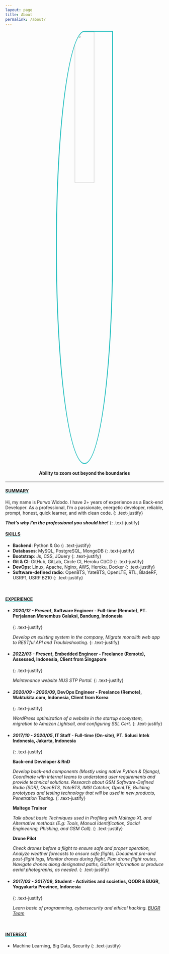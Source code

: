 ```yaml
---
layout: page
title: About
permalink: /about/
---
```


<center><a href="/"><img style="width: 35%;border-radius: 50% 0% 50% 50%; border: 3px solid #25BFBF;" src="{{ site.about_url }}" /></a></center>

#### <center><strong>Ability to zoom out beyond the boundaries</strong></center>
<hr>

#### <u style="text-decoration-color:#25BFBF"><strong>SUMMARY</strong></u>

Hi, my name is Purwo Widodo. I have 2+ years of experience as a Back-end Developer.
As a professional, I’m a passionate, energetic developer, reliable, prompt, honest, quick learner, and with clean code.
{: .text-justify}

<i><b>That’s why I’m the professional you should hire!</b></i>
{: .text-justify}
<br>

#### <u style="text-decoration-color:#25BFBF"><strong>SKILLS</strong></u>

- <b>Backend</b>: Python & Go
{: .text-justify}
- <b>Databases</b>: MySQL, PostgreSQL, MongoDB
{: .text-justify}
- <b>Bootstrap</b>: Js, CSS, JQuery
{: .text-justify}
- <b>Git & CI</b>: GitHub, GitLab, Circle CI, Heroku CI/CD
{: .text-justify}
- <b>DevOps</b>: Linux, Apache, Nginx, AWS, Heroku, Docker
{: .text-justify}
- <b>Software-defined radio</b>: OpenBTS, YateBTS, OpenLTE, RTL, BladeRF, USRP1, USRP B210
{: .text-justify}
<br>

#### <u style="text-decoration-color:#25BFBF"><strong>EXPERIENCE</strong></u>
- #### <i>2020/12 - Present</i>, <b>Software Engineer - Full-time (Remote)</b>, PT. Perjalanan Menembus Galaksi, Bandung, Indonesia
    {: .text-justify}
    
    <i>Develop an existing system in the company, Migrate monolith web app to RESTful API and Troubleshooting.</i>
    {: .text-justify}

- #### <i>2022/03 - Present</i>, <b>Embedded Engineer - Freelance (Remote)</b>, Assessed, Indonesia, Client from Singapore
    {: .text-justify}
    
    <i>Maintenance website NUS STP Portal.</i>
    {: .text-justify}

- #### <i>2020/09 - 2020/09</i>, <b>DevOps Engineer - Freelance (Remote)</b>, Waktukita.com, Indonesia, Client from Korea
    {: .text-justify}
    
    <i>WordPress optimization of a website in the startup ecosystem, migration to Amazon Lightsail, and configuring SSL Cert.</i>
    {: .text-justify}

- #### <i>2017/10 - 2020/05</i>, <b>IT Staff - Full-time (On-site)</b>, PT. Solusi Intek Indonesia, Jakarta, Indonesia
    {: .text-justify}

    <b>Back-end Developer & RnD</b>

    <i>Develop back-end components (Mostly using native Python & Django), Coordinate with internal teams to understand user requirements and provide technical solutions. Research about GSM Software-Defined Radio (SDR), OpenBTS, YateBTS, IMSI Catcher, OpenLTE, Building prototypes and testing technology that will be used in new products, Penetration Testing.</i>
    {: .text-justify}

    <b>Maltego Trainer</b>

    <i>Talk about basic Techniques used in Profiling with Maltego XL and Alternative methods (E.g: Tools, Manual Identification, Social Engineering, Phishing, and GSM Call).</i>
    {: .text-justify}

    <b>Drone Pilot</b>

    <i>Check drones before a flight to ensure safe and proper operation, Analyze weather forecasts to ensure safe flights, Document pre-and post-flight logs, Monitor drones during flight, Plan drone flight routes, Navigate drones along designated paths, Gather information or produce aerial photographs, as needed.</i>
    {: .text-justify}

- #### <i>2017/03 - 2017/09</i>, <b>Student - Activities and societies</b>, QODR & BUGR, Yogyakarta Province, Indonesia
    {: .text-justify}

    <i>Learn basic of programming, cybersecurity and ethical hacking. [BUGR Team](https://ctftime.org/team/36151/)</i>

<br>

#### <u style="text-decoration-color:#25BFBF"><strong>INTEREST</strong></u>
- Machine Learning, Big Data, Security
{: .text-justify}
